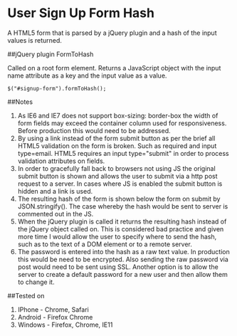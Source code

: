 # User Sign Up Form Hash

A HTML5 form that is parsed by a jQuery plugin and a hash of the input values is returned. 

##jQuery plugin FormToHash

Called on a root form element. Returns a JavaScript object with the input name attribute as a key and the input value as a value.

```$("#signup-form").formToHash();```

##Notes
1. As IE6 and IE7 does not support box-sizing: border-box the width of form fields may exceed the container column used for responsiveness. Before production this would need to be addressed.
2. By using a link instead of the form submit button as per the brief all HTML5 validation on the form is broken. Such as required and input type=email. HTML5 requires an input type="submit" in order to process validation attributes on fields. 
3. In order to gracefully fall back to browsers not using JS the original submit button is shown and allows the user to submit via a http post request to a server. In cases where JS is enabled the submit button is hidden and a link is used.
4. The resulting hash of the form is shown below the form on submit by JSON.stringify(). The case whereby the hash would be sent to server is commented out in the JS.
5. When the jQuery plugin is called it returns the resulting hash instead of the jQuery object called on. This is considered bad practice and given more time I would allow the user to specify where to send the hash, such as to the text of a DOM element or to a remote server. 
6. The password is entered into the hash as a raw text value. In production this would be need to be encrypted. Also sending the raw password via post would need to be sent using SSL. Another option is to allow the server to create a default password for a new user and then allow them to change it. 

##Tested on
1. IPhone - Chrome, Safari
2. Android - Firefox Chrome
3. Windows - Firefox, Chrome, IE11



